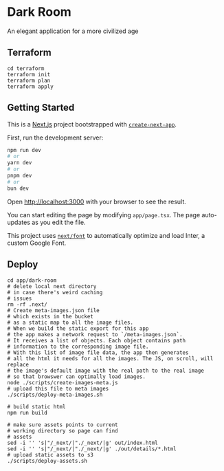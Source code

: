 # Dark Room

An elegant application for a more civilized age


## Terraform

```
cd terraform
terraform init
terraform plan
terraform apply
```


## Getting Started

This is a [Next.js](https://nextjs.org/) project bootstrapped with [`create-next-app`](https://github.com/vercel/next.js/tree/canary/packages/create-next-app).


First, run the development server:

```bash
npm run dev
# or
yarn dev
# or
pnpm dev
# or
bun dev
```

Open [http://localhost:3000](http://localhost:3000) with your browser to see the result.

You can start editing the page by modifying `app/page.tsx`. The page auto-updates as you edit the file.

This project uses [`next/font`](https://nextjs.org/docs/basic-features/font-optimization) to automatically optimize and load Inter, a custom Google Font.

## Deploy

```
cd app/dark-room
# delete local next directory
# in case there's weird caching 
# issues
rm -rf .next/
# Create meta-images.json file
# which exists in the bucket
# as a static map to all the image files.
# When we build the static export for this app
# the app makes a network request to `/meta-images.json`.
# It receives a list of objects. Each object contains path
# information to the corresponding image file.
# With this list of image file data, the app then generates 
# all the html it needs for all the images. The JS, on scroll, will replace
# the image's default image with the real path to the real image 
# so that browswer can optimally load images.  
node ./scripts/create-images-meta.js
# upload this file to meta images
./scripts/deploy-meta-images.sh

# build static html
npm run build

# make sure assets points to current 
# working directory so page can find
# assets
sed -i '' 's|"/_next/|"./_next/|g' out/index.html
sed -i '' 's|"/_next/|"./_next/|g' ./out/details/*.html
# upload static assets to s3
./scripts/deploy-assets.sh
```
